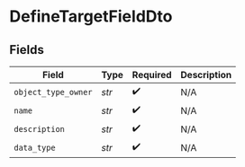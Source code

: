 # DefineTargetFieldDto


## Fields

| Field               | Type                | Required            | Description         |
| ------------------- | ------------------- | ------------------- | ------------------- |
| `object_type_owner` | *str*               | :heavy_check_mark:  | N/A                 |
| `name`              | *str*               | :heavy_check_mark:  | N/A                 |
| `description`       | *str*               | :heavy_check_mark:  | N/A                 |
| `data_type`         | *str*               | :heavy_check_mark:  | N/A                 |